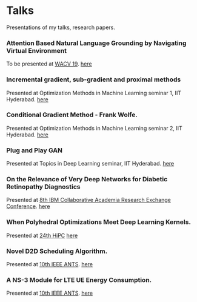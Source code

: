 # Talks
Presentations of my talks, research papers. 

### Attention Based Natural Language Grounding by Navigating Virtual Environment

To be presented at [WACV 19](http://wacv19.wacv.net/). [here](https://github.com/akileshbadrinaaraayanan/Talks/tree/master/WACV19)

### Incremental gradient, sub-gradient and proximal methods

Presented at Optimization Methods in Machine Learning seminar 1, IIT Hyderabad. [here](https://github.com/akileshbadrinaaraayanan/Talks/blob/master/incremental_methods.pdf)

### Conditional Gradient Method - Frank Wolfe. 

Presented at Optimization Methods in Machine Learning seminar 2, IIT Hyderabad. [here](https://github.com/akileshbadrinaaraayanan/Talks/blob/master/conditional-gradient-method.pdf)

### Plug and Play GAN 

Presented at Topics in Deep Learning seminar, IIT Hyderabad. [here](https://github.com/akileshbadrinaaraayanan/Talks/blob/master/ppgan-synthesizing-nips2016_presentation.pdf)

### On the Relevance of Very Deep Networks for Diabetic Retinopathy Diagnostics

Presented at [8th IBM Collaborative Academia Research Exchange Conference](http://icare2016.mybluemix.net/). [here](https://github.com/akileshbadrinaaraayanan/Talks/blob/master/paper13_poster.pdf)

### When Polyhedral Optimizations Meet Deep Learning Kernels.

Presented at [24th HiPC](https://hipc.org/2017/) [here](https://github.com/akileshbadrinaaraayanan/Talks/blob/master/HiPC_when_polyhedral_optimizations_meet_deep_learning_kernels.pdf)

### Novel D2D Scheduling Algorithm.

Presented at [10th IEEE ANTS](http://ants2016.ieee-comsoc-ants.org/). [here](https://github.com/akileshbadrinaaraayanan/Talks/blob/master/D2D_scheduling_algorithm_ANTS.pdf)

### A NS-3 Module for LTE UE Energy Consumption. 

Presented at [10th IEEE ANTS](http://ants2016.ieee-comsoc-ants.org/). [here](https://github.com/akileshbadrinaaraayanan/Talks/blob/master/NS3_module_ANTS_2016.pdf)

